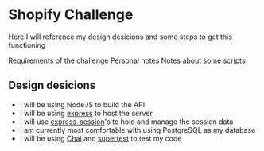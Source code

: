 # Shopify Challenge

Here I will reference my design desicions and some steps to get this functioning

[Requirements of the challenge](./docs/requirements.md)
[Personal notes](./docs/personal-notes.md)
[Notes about some scripts](./docs/scripts-info.md)

## Design desicions
* I will be using NodeJS to build the API
* I will be using [express](https://www.npmjs.com/package/express) to host the server
* I will use [express-session](https://www.npmjs.com/package/express-session)'s to hold and manage the session data
* I am currently most comfortable with using PostgreSQL as my database
* I will be using [Chai](https://www.npmjs.com/package/chai) and [supertest](https://www.npmjs.com/package/supertest) to test my code